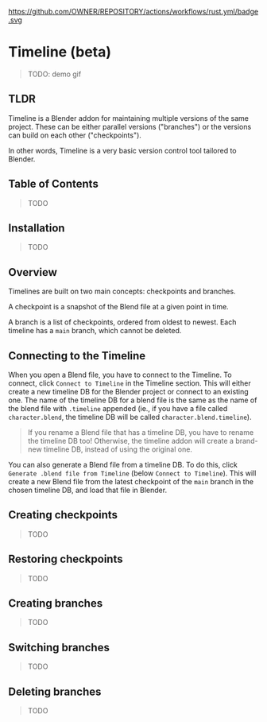 https://github.com/OWNER/REPOSITORY/actions/workflows/rust.yml/badge.svg

# Timeline (beta)

> TODO: demo gif

## TLDR

Timeline is a Blender addon for maintaining multiple versions of the same
project. These can be either parallel versions ("branches") or the versions can
build on each other ("checkpoints").

In other words, Timeline is a very basic version control tool tailored to
Blender.

## Table of Contents

> TODO

## Installation

> TODO

## Overview

Timelines are built on two main concepts: checkpoints and branches.

A checkpoint is a snapshot of the Blend file at a given point in time.

A branch is a list of checkpoints, ordered from oldest to newest. Each timeline
has a `main` branch, which cannot be deleted.

## Connecting to the Timeline

When you open a Blend file, you have to connect to the Timeline. To connect,
click `Connect to Timeline` in the Timeline section. This will either create a
new timeline DB for the Blender project or connect to an existing one. The name
of the timeline DB for a blend file is the same as the name of the blend file
with `.timeline` appended (ie., if you have a file called `character.blend`, the
timeline DB will be called `character.blend.timeline`).

> If you rename a Blend file that has a timeline DB, you have to rename the
> timeline DB too! Otherwise, the timeline addon will create a brand-new
> timeline DB, instead of using the original one.

You can also generate a Blend file from a timeline DB. To do this, click
`Generate .blend file from Timeline` (below `Connect to Timeline`). This will
create a new Blend file from the latest checkpoint of the `main` branch in the
chosen timeline DB, and load that file in Blender.

## Creating checkpoints

> TODO

## Restoring checkpoints

> TODO

## Creating branches

> TODO

## Switching branches

> TODO

## Deleting branches

> TODO
